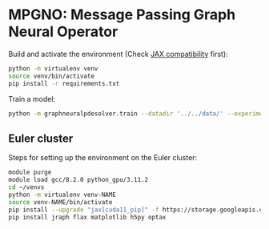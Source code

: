 # MPGNO: Message Passing Graph Neural Operator

Build and activate the environment (Check [JAX compatibility](https://jax.readthedocs.io/en/latest/installation.html) first):
```bash
python -m virtualenv venv
source venv/bin/activate
pip install -r requirements.txt
```

Train a model:
```bash
python -m graphneuralpdesolver.train --datadir '../../data/' --experiment E1 --resolution 128
```

## Euler cluster
Steps for setting up the environment on the Euler cluster:
```bash
module purge
module load gcc/8.2.0 python_gpu/3.11.2
cd ~/venvs
python -m virtualenv venv-NAME
source venv-NAME/bin/activate
pip install --upgrade "jax[cuda11_pip]" -f https://storage.googleapis.com/jax-releases/jax_cuda_releases.html
pip install jraph flax matplotlib h5py optax
```
